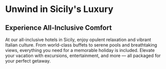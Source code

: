# Unwind in Sicily's Luxury

## Experience All-Inclusive Comfort

At our all-inclusive hotels in Sicily, enjoy opulent relaxation and vibrant Italian culture. From world-class buffets to serene pools and breathtaking views, everything you need for a memorable holiday is included. Elevate your vacation with excursions, entertainment, and more — all packaged for your perfect getaway.
